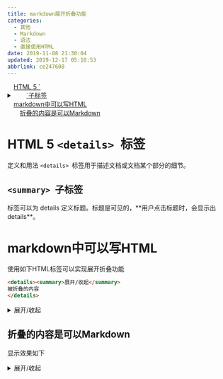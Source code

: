 ```yaml
---
title: markdown展开折叠功能
categories: 
  - 其他
  - Markdown
  - 语法
  - 直接使用HTML
date: 2019-11-08 21:30:04
updated: 2019-12-17 05:18:53
abbrlink: ce247608
---
```

<div id='my_toc'><a href="/blog/ce247608/#HTML-5-<details>-标签" class="header_1">HTML 5 `<details> `标签</a>&nbsp;<br><a href="/blog/ce247608/#-<summary>-子标签" class="header_2">`<summary> `子标签</a>&nbsp;<br><a href="/blog/ce247608/#markdown中可以写HTML" class="header_1">markdown中可以写HTML</a>&nbsp;<br><a href="/blog/ce247608/#折叠的内容是可以Markdown" class="header_2">折叠的内容是可以Markdown</a>&nbsp;<br></div>
<style>.header_1{margin-left: 1em;}.header_2{margin-left: 2em;}.header_3{margin-left: 3em;}.header_4{margin-left: 4em;}.header_5{margin-left: 5em;}.header_6{margin-left: 6em;}</style>
<!--more-->
<script>if (navigator.platform.search('arm')==-1){document.getElementById('my_toc').style.display = 'none';}var e,p = document.getElementsByTagName('p');while (p.length>0) {e = p[0];e.parentElement.removeChild(e);}</script>

<!--end-->
# HTML 5 `<details> `标签
定义和用法
`<details> `标签用于描述文档或文档某个部分的细节。
## `<summary> `子标签
<summary> 标签可以为 details 定义标题。标题是可见的，**用户点击标题时，会显示出 details**。

# markdown中可以写HTML
使用如下HTML标签可以实现展开折叠功能
```html
<details><summary>展开/收起</summary>
被折叠的内容
</details>
```
<details><summary>展开/收起</summary>
被折叠的内容
</details>

## 折叠的内容是可以Markdown
显示效果如下
<details markdown='1'><summary>展开/收起</summary>
```java
private Formatter formatter;
......
public Console format(String fmt, Object ...args) 
{
    formatter.format(fmt, args).flush();
    return this;
}
```
</details>
